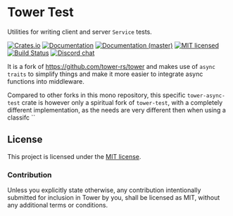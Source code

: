 # Tower Test

Utilities for writing client and server `Service` tests.

[![Crates.io][crates-badge]][crates-url]
[![Documentation][docs-badge]][docs-url]
[![Documentation (master)][docs-master-badge]][docs-master-url]
[![MIT licensed][mit-badge]][mit-url]
[![Build Status][actions-badge]][actions-url]
[![Discord chat][discord-badge]][discord-url]

It is a fork of <https://github.com/tower-rs/tower>
and makes use of `async traits` to simplify things and make it more easier
to integrate async functions into middleware.

Compared to other forks in this mono repository, this specific `tower-async-test` crate is however
only a spiritual fork of `tower-test`, with a completely different implementation,
as the needs are very different then when using a classifc ``

[crates-badge]: https://img.shields.io/crates/v/tower-test.svg
[crates-url]: https://crates.io/crates/tower-test
[docs-badge]: https://docs.rs/tower-test/badge.svg
[docs-url]: https://docs.rs/tower-test
[docs-master-badge]: https://img.shields.io/badge/docs-master-blue
[docs-master-url]: https://tower-rs.github.io/tower/tower_test
[mit-badge]: https://img.shields.io/badge/license-MIT-blue.svg
[mit-url]: LICENSE
[actions-badge]: https://github.com/tower-rs/tower/workflows/CI/badge.svg
[actions-url]:https://github.com/tower-rs/tower/actions?query=workflow%3ACI
[discord-badge]: https://img.shields.io/discord/500028886025895936?logo=discord&label=discord&logoColor=white
[discord-url]: https://discord.gg/EeF3cQw

## License

This project is licensed under the [MIT license](LICENSE).

### Contribution

Unless you explicitly state otherwise, any contribution intentionally submitted
for inclusion in Tower by you, shall be licensed as MIT, without any additional
terms or conditions.
